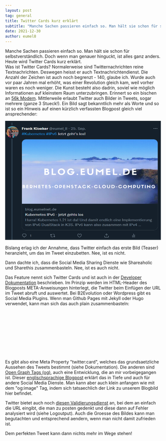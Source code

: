```yaml
---
layout: post
tag: general
title: Twitter Cards kurz erklärt
subtitle: "Manche Sachen passieren einfach so. Man hält sie schon für selbstverständlich. Doch wenn man genauer hinguckt, ist alles ganz anders. Heute wird Twitter Cards kurz erklärt."
date: 2021-12-30
author: eumel8
---
```


Manche Sachen passieren einfach so. Man hält sie schon für selbstverständlich. Doch wenn man genauer hinguckt, ist alles ganz anders. Heute wird Twitter Cards kurz erklärt.
<br/>
Was ist Twitter Cards? Normalerweise sind Twitternachrichten reine Textnachrichten. Deswegen heisst er auch Textnachrichtendienst. Die Anzahl der Zeichen ist auch noch begrenzt - 140, glaube ich. Wurde auch vor paar Jahren mal erhöht, was einer Revolution gleich kam, weil vorher waren es noch weniger. Die Kunst besteht also dadrin, soviel wie möglich Informationen auf kleinstem Raum unterzubringen. Erinnert so ein bischen an <a href="https://de.wikipedia.org/wiki/V.90#V.92">56k Modem</a>. Mittlerweile erlaubt Twitter auch Bilder in Tweets, sogar mehrere (ganze 3 Stueck!). Ein Bild sagt bekanntlich mehr als Worte und so ist so ein Hinweis auf einen kürzlich verfassten Blogpost gleich viel ansprechender:

<img src="/images/quick-uploads/twitter-cards-kurz-erklaert/2021-12-30_2_.png" width="585" height="386"/>

Bislang erlag ich der Annahme, dass Twitter einfach das erste Bild (Teaser) heranzieht, um das im Tweet einzubetten. Nee, ist es nicht.

Dann dachte ich, dass die Social Media Sharing Dienste wie Shareaholic und Sharethis zusammenbasteln. Nee, ist es auch nicht.

Das Feature nennt sich Twitter Cards und ist auch in der <a href="https://developer.twitter.com/en/docs/twitter-for-websites/cards/guides/getting-started">Developer Dokumentation</a> beschrieben. Im Prinzip werden im HTML-Header des Blogposts META-Anweisungen hinterlegt, die Twitter beim Einfügen der URL im Tweet abruft und auswertet. Bei B2Evolution oder Wordpress gibt es Social Media Plugins. Wenn man Github Pages mit Jekyll oder Hugo verwendet, kann man sich das auch plain zusammenbasteln:

<!-- codeblock lang=shell line=1 --><pre class="codeblock"><code>
<meta property="og:url" content="https://blog.eumelnet.de/blogs/blog8.php/kubernetes-ipv6-jetzt-gehts-los" />
<meta property="og:description" content="Hurra! Kubernetes 1.21 ist da! Und damit endlich eine Implementierung von IPv6 DualStack in K3S. IPv6 kann also zusammen mit IPv4 betrieben werden. Nun, was bedeutet das genau? Schauen wir uns das in der Praxis unseres Heimnetzwerkes an." />
<meta property="og:site_name" content="blog.eumel.de" />
<meta property="og:image" content="images/blog-eumel-de.png?mtime=1594142083" />
<meta property="og:image:height" content="851" />
<meta property="og:image:width" content="315" />
<meta property="twitter:card" content="summary_large_image" />
</code></pre><!-- /codeblock -->

Es gibt also eine Meta Property "twitter:card", welches das grundsaetzliche Aussehen des Tweets bestimmt (siehe Dokumentation).
Die anderen sind <a href="https://ogp.me/">Open Graph Tags (og)</a>, auch eine Entwicklung, die an mir vorbeigegangen ist. Dieser <a href="https://support.sendible.com/hc/en-us/articles/115000159366-How-are-link-previews-handled-by-the-different-social-sites-">englischsprachige Blogpost</a> erklärt das in Tiefe und auch für andere Social Media Dienste.
Man kann aber auch klein anfangen wie mit dem "og:image" Tag, indem sich tatsaechlich der Link zu unserem Blogbild hier befindet.

Twitter bietet auch noch <a href="https://cards-dev.twitter.com/validator">diesen Validierungsdienst</a> an, bei dem an einfach die URL eingibt, die man zu posten gedenkt und diese dann auf Fehler analysiert wird (siehe Logoutput). Auch die Groesse des Bildes kann man begutachten und entsprechend aendern, wenn man nicht damit zufrieden ist. 

Dem perfekten Tweet kann dann nichts mehr im Wege stehen!
